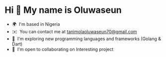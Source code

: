 Hi 👋 My name is Oluwaseun
==========================


*   🌍  I'm based in Nigeria
*   ✉️  You can contact me at [tanimolaoluwaseun70@gmail.com](mailto:tanimolaoluwaseun70@gmail.com)
*   🧠  I'm exploring  new programming languages and frameworks (Golang & Dart)
*   🤝  I'm open to collaborating on Interesting project
